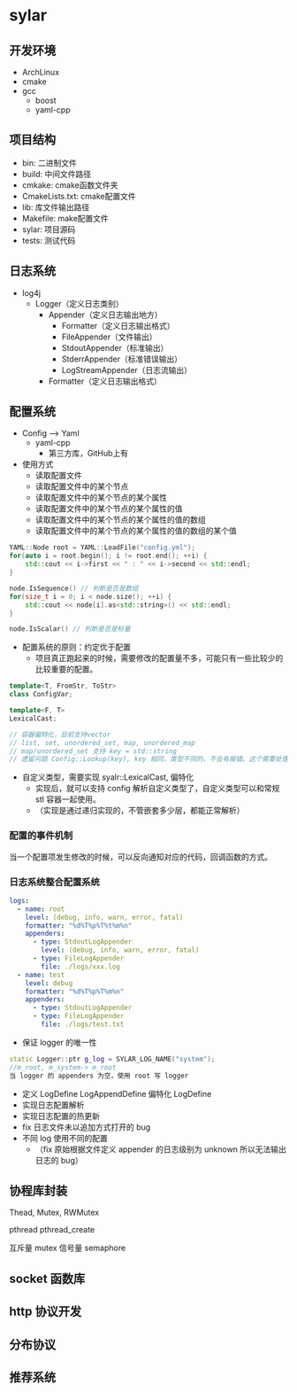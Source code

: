 # sylar

## 开发环境

* ArchLinux
* cmake
* gcc
  * boost
  * yaml-cpp

## 项目结构

* bin: 二进制文件
* build: 中间文件路径
* cmkake: cmake函数文件夹
* CmakeLists.txt: cmake配置文件
* lib: 库文件输出路径
* Makefile: make配置文件
* sylar: 项目源码
* tests: 测试代码

## 日志系统

- log4j
  - Logger（定义日志类别）
    - Appender（定义日志输出地方）
      - Formatter（定义日志输出格式）
      - FileAppender（文件输出）
      - StdoutAppender（标准输出）
      - StderrAppender（标准错误输出）
      - LogStreamAppender（日志流输出）
    - Formatter（定义日志输出格式）

## 配置系统

* Config --> Yaml
  * yaml-cpp
    * 第三方库，GitHub上有
* 使用方式
  * 读取配置文件
  * 读取配置文件中的某个节点
  * 读取配置文件中的某个节点的某个属性
  * 读取配置文件中的某个节点的某个属性的值
  * 读取配置文件中的某个节点的某个属性的值的数组
  * 读取配置文件中的某个节点的某个属性的值的数组的某个值
```c++
YAML::Node root = YAML::LoadFile("config.yml");
for(auto i = root.begin(); i != root.end(); ++i) {
    std::cout << i->first << " : " << i->second << std::endl;
}

node.IsSequence() // 判断是否是数组
for(size_t i = 0; i < node.size(); ++i) {
    std::cout << node[i].as<std::string>() << std::endl;
}

node.IsScalar() // 判断是否是标量
```

- 配置系统的原则：约定优于配置 
  - 项目真正跑起来的时候，需要修改的配置量不多，可能只有一些比较少的比较重要的配置。

```c++
template<T, FromStr, ToStr>
class ConfigVar;

template<F, T>
LexicalCast;

// 容器偏特化，目前支持vector
// list, set, unordered_set, map, unordered_map
// map/unordered_set 支持 key = std::string
// 遗留问题 Config::Lookup(key), key 相同，类型不同的，不会有报错。这个需要处理一下。
```

- 自定义类型，需要实现 syalr::LexicalCast, 偏特化
  - 实现后，就可以支持 config 解析自定义类型了，自定义类型可以和常规 stl 容器一起使用。
  - （实现是通过递归实现的，不管嵌套多少层，都能正常解析）

### 配置的事件机制
当一个配置项发生修改的时候，可以反向通知对应的代码，回调函数的方式。

### 日志系统整合配置系统

```yaml
logs:
  - name: root
    level: (debug, info, warn, error, fatal)
    formatter: "%d%T%p%T%t%m%n"
    appenders:
      - type: StdoutLogAppender
        level: (debug, info, warn, error, fatal)
      - type: FileLogAppender
        file: ./logs/xxx.log
  - name: test
    level: debug
    formatter: "%d%T%p%T%m%n"
    appenders:
      - type: StdoutLogAppender
      - type: FileLogAppender
        file: ./logs/test.txt
```

- 保证 logger 的唯一性

```c++
static Logger::ptr g_log = SYLAR_LOG_NAME("system");
//m_root, m_system-> m_root
当 logger 的 appenders 为空，使用 root 写 logger
```

- 定义 LogDefine LogAppendDefine 偏特化 LogDefine
- 实现日志配置解析
- 实现日志配置的热更新
- fix 日志文件未以追加方式打开的 bug
- 不同 log 使用不同的配置
  - （fix 原始根据文件定义 appender 的日志级别为 unknown 所以无法输出日志的 bug）

## 协程库封装

Thead, Mutex, RWMutex

pthread pthread_create

互斥量 mutex
信号量 semaphore

## socket 函数库

## http 协议开发

## 分布协议

## 推荐系统
